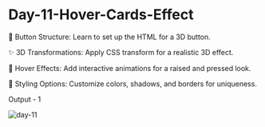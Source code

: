 # Day-11-Hover-Cards-Effect

🔧 Button Structure: Learn to set up the HTML for a 3D button.

✨ 3D Transformations: Apply CSS transform for a realistic 3D effect.

🎨 Hover Effects: Add interactive animations for a raised and pressed look.

🌈 Styling Options: Customize colors, shadows, and borders for uniqueness.


Output - 1

![day-11](https://github.com/user-attachments/assets/927c4486-8bc0-4712-8340-53e94aa2f580)


